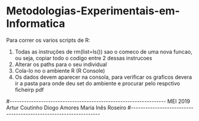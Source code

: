 # Metodologias-Experimentais-em-Informatica
Para correr os varios scripts de R:
1. Todas as instruções de rm(list=ls()) sao o comeco de uma nova funcao, ou seja, copiar todo o codigo entre 2 dessas instrucoes
2. Alterar os paths para o seu individual
3. Cola-lo no o ambiente R (R Console)
4. Os dados devem aparecer na consola, para verificar os graficos devera ir a pasta para onde deu set do ambiente e procurar pelo respctivo ficheirp pdf

#-----------------------------------------------------------------
MEI 2019
Artur Coutinho
Diogo Amores
Maria Inês Roseiro
#-----------------------------------------------------------------